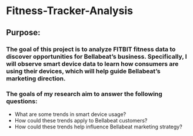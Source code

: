 # Fitness-Tracker-Analysis

## Purpose: 
### The goal of this project is to analyze FITBIT fitness data to discover opportunities for Bellabeat’s business. Specifically, I will observe smart device data to learn how consumers are using their devices, which will help guide Bellabeat’s marketing direction.

### The goals of my research aim to answer the following questions:

 * What are some trends in smart device usage?
 * How could these trends apply to Bellabeat customers?
 * How could these trends help influence Bellabeat marketing strategy?


